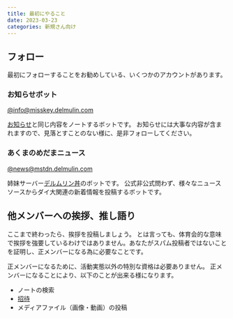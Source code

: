 ```yaml
---
title: 最初にやること
date: 2023-03-23
categories: 新規さん向け
---
```


## フォロー

最初にフォローすることをお勧めしている、いくつかのアカウントがあります。

### お知らせボット

[@info@misskey.delmulin.com](https://misskey.delmulin.com/@info)

[お知らせ](https://misskey.delmulin.com/announcements)と同じ内容をノートするボットです。
お知らせには大事な内容が含まれますので、見落とすことのない様に、是非フォローしてください。

### あくまのめだまニュース

[@news@mstdn.delmulin.com](https://mstdn.delmulin.com/@news)

姉妹サーバー[デルムリン丼](https://mstdn.delmulin.com/)のボットです。
公式非公式問わず、様々なニュースソースからダイ大関連の新着情報を投稿するボットです。

## 他メンバーへの挨拶、推し語り

ここまで終わったら、挨拶を投稿しましょう。
とは言っても、体育会的な意味で挨拶を強要しているわけではありません。あなたがスパム投稿者ではないことを証明し、正メンバーになる為に必要なことです。

正メンバーになるために、活動実態以外の特別な資格は必要ありません。
正メンバーになることにより、以下のことが出来る様になります。

- ノートの検索
- [招待](/articles/招待制)
- メディアファイル（画像・動画）の投稿
